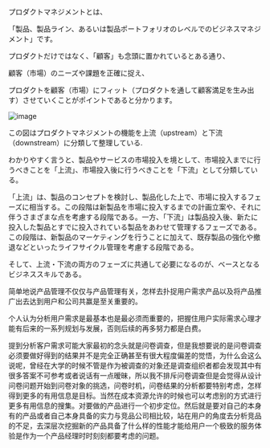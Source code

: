 
プロダクトマネジメントとは、

「製品、製品ライン、あるいは製品ポートフォリオのレベルでのビジネスマネジメント」です。

プロダクトだけではなく、「顧客」も念頭に置かれているとある通り、

顧客（市場）のニーズや課題を正確に捉え、

プロダクトを顧客（市場）にフィット（プロダクトを通して顧客満足を生み出す）させていくことがポイントであると分かります。

![image](https://user-images.githubusercontent.com/48227584/53789052-d8eaee80-3f66-11e9-9566-54b3ee9f3985.png)

この図はプロダクトマネジメントの機能を上流（upstream）と下流（downstream）に分類して整理している.

わかりやすく言うと、製品やサービスの市場投入を境として、市場投入までに行うべきことを「上流」、市場投入後に行うべきことを「下流」として分類している。

「上流」は、製品のコンセプトを検討し、製品化した上で、市場に投入するフェーズに相当する。この段階は新製品を市場に投入するまでの計画立案や、それに伴うさまざまな点を考慮する段階である。一方、「下流」は製品投入後、新たに投入した製品とすでに投入されている製品をあわせて管理するフェーズである。この段階は、新製品のマーケティングを行うことに加えて、既存製品の強化や撤退などといったライフサイクル管理を考慮する段階である。

そして、上流・下流の両方のフェーズに共通して必要になるのが、ベースとなるビジネススキルである。


简单地说产品管理不仅仅与产品管理有关，怎样去扑捉用户需求产品以及将产品推广出去达到用户和公司共赢是至关重要的。

个人认为分析用户需求是最基本也是最必须而重要的，把握住用户实际需求心理才能有后来的一系列规划与发展，否则后续的再多努力都是白费。

提到分析客户需求可能大家最初的念头就是问卷调查，但是我想要说的是问卷调查必须要做好得到的结果并不是完全正确甚至有很大程度偏差的觉悟，为什么会这么说呢，曾经在大学的时候不管是作为被调查的对象还是调查组织者都会发现其中有很多答案不可参考或者说话有一点暧昧，所以我不排斥问卷调查但是会觉得从设计问卷问题开始到问卷对象的挑选，问卷时机，问卷结果的分析都要特别考虑，怎样得到更多的有用信息是目标。当然在成本资源允许的时候也可以考虑别的方式进行更多有用信息的搜集。对要做的产品进行一个初步定位。然后就是要对自己的本身有的产品或者自己本身具备的实力与竞品公司相比较，站在用户的角度去分析竞品的不足，去深层次挖掘新的产品具备了什么样的性能才能给用户一个极致的服务体验是作为一个产品经理时时刻刻都要考虑的问题。

